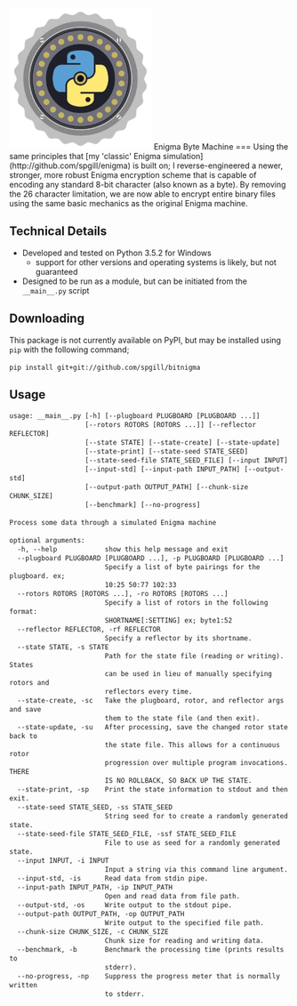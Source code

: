 <img src="https://raw.githubusercontent.com/spgill/bitnigma/master/icon.png" height="256">
Enigma Byte Machine
===
Using the same principles that [my 'classic' Enigma simulation](http://github.com/spgill/enigma)
is built on; I reverse-engineered a newer, stronger, more robust Enigma encryption scheme that
is capable of encoding any standard 8-bit character (also known as a byte).
By removing the 26 character limitation, we are now able to encrypt entire binary files
using the same basic mechanics as the original Enigma machine.

Technical Details
---
* Developed and tested on Python 3.5.2 for Windows
    * support for other versions and operating systems is likely, but not guaranteed
* Designed to be run as a module, but can be initiated from the ```__main__.py``` script

Downloading
---
This package is not currently available on PyPI, but may be installed using ```pip``` with the following command;

```pip install git+git://github.com/spgill/bitnigma```

Usage
---
```
usage: __main__.py [-h] [--plugboard PLUGBOARD [PLUGBOARD ...]]
                   [--rotors ROTORS [ROTORS ...]] [--reflector REFLECTOR]
                   [--state STATE] [--state-create] [--state-update]
                   [--state-print] [--state-seed STATE_SEED]
                   [--state-seed-file STATE_SEED_FILE] [--input INPUT]
                   [--input-std] [--input-path INPUT_PATH] [--output-std]
                   [--output-path OUTPUT_PATH] [--chunk-size CHUNK_SIZE]
                   [--benchmark] [--no-progress]

Process some data through a simulated Enigma machine

optional arguments:
  -h, --help            show this help message and exit
  --plugboard PLUGBOARD [PLUGBOARD ...], -p PLUGBOARD [PLUGBOARD ...]
                        Specify a list of byte pairings for the plugboard. ex;
                        10:25 50:77 102:33
  --rotors ROTORS [ROTORS ...], -ro ROTORS [ROTORS ...]
                        Specify a list of rotors in the following format:
                        SHORTNAME[:SETTING] ex; byte1:52
  --reflector REFLECTOR, -rf REFLECTOR
                        Specify a reflector by its shortname.
  --state STATE, -s STATE
                        Path for the state file (reading or writing). States
                        can be used in lieu of manually specifying rotors and
                        reflectors every time.
  --state-create, -sc   Take the plugboard, rotor, and reflector args and save
                        them to the state file (and then exit).
  --state-update, -su   After processing, save the changed rotor state back to
                        the state file. This allows for a continuous rotor
                        progression over multiple program invocations. THERE
                        IS NO ROLLBACK, SO BACK UP THE STATE.
  --state-print, -sp    Print the state information to stdout and then exit.
  --state-seed STATE_SEED, -ss STATE_SEED
                        String seed for to create a randomly generated state.
  --state-seed-file STATE_SEED_FILE, -ssf STATE_SEED_FILE
                        File to use as seed for a randomly generated state.
  --input INPUT, -i INPUT
                        Input a string via this command line argument.
  --input-std, -is      Read data from stdin pipe.
  --input-path INPUT_PATH, -ip INPUT_PATH
                        Open and read data from file path.
  --output-std, -os     Write output to the stdout pipe.
  --output-path OUTPUT_PATH, -op OUTPUT_PATH
                        Write output to the specified file path.
  --chunk-size CHUNK_SIZE, -c CHUNK_SIZE
                        Chunk size for reading and writing data.
  --benchmark, -b       Benchmark the processing time (prints results to
                        stderr).
  --no-progress, -np    Suppress the progress meter that is normally written
                        to stderr.

```
